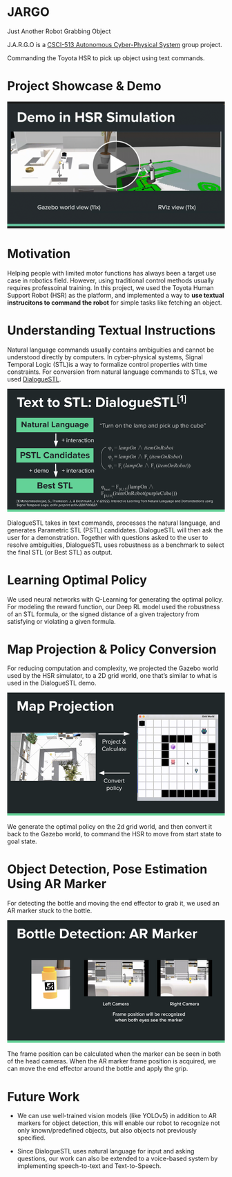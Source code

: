 # JARGO
Just Another Robot Grabbing Object

J.A.R.G.O is a [CSCI-513 Autonomous Cyber-Physical System](https://jdeshmukh.github.io/teaching/cs513-autocps-fall-2022/index.html) group project.

Commanding the Toyota HSR to pick up object using text commands.

# Project Showcase & Demo
[![Project Showcase & Demo](thumbnail.png)](https://www.youtube.com/watch?v=cWky8y4daVY)

# Motivation
Helping people with limited motor functions has always been a target use case in robotics field. However, using traditional control methods usually requires professoinal training. In this project, we used the Toyota Human Support Robot (HSR) as the platform, and implemented a way to **use textual instrucitons to command the robot** for simple tasks like fetching an object.

# Understanding Textual Instructions
Natural language commands usually contains ambiguities and cannot be understood directly by computers. In cyber-physical systems, Signal Temporal Logic (STL)is a way to formalize control properties with time constraints. For conversion from natural language commands to STLs, we used [DialogueSTL](https://arxiv.org/abs/2207.00627). 

![DialogueSTL](text2stl.png)

DialogueSTL takes in text commands, processes the natural language, and generates Parametric STL (PSTL) candidates. DialogueSTL will then ask the user for a demonstration. Together with questions asked to the user to resolve ambiguities, DialogueSTL uses robustness as a benchmark to select the final STL (or Best STL) as output.

# Learning Optimal Policy
We used neural networks with Q-Learning for generating the optimal policy. For modeling the reward function, our Deep RL model used the robustness of an STL formula, or the signed distance of a given trajectory from satisfying or violating a given formula.

# Map Projection & Policy Conversion
For reducing computation and complexity, we projected the Gazebo world used by the HSR simulator, to a 2D grid world, one that’s similar to what is used in the DialogueSTL demo. 

![](map_projection.png)

We generate the optimal policy on the 2d grid world, and then convert it back to the Gazebo world, to command the HSR to move from start state to goal state.

# Object Detection, Pose Estimation Using AR Marker
For detecting the bottle and moving the end effector to grab it, we used an AR marker stuck to the bottle. 

![](armarker.png)

The frame position can be calculated when the marker can be seen in both of the head cameras. When the AR marker frame position is acquired, we can move the end effector around the bottle and apply the grip.

# Future Work
- We can use well-trained vision models (like YOLOv5) in addition to AR markers for object detection, this will enable our robot to recognize not only known/predefined objects, but also objects not previously specified.

- Since DialogueSTL uses natural language for input and asking questions, our work can also be extended to a voice-based system by implementing speech-to-text and Text-to-Speech.
